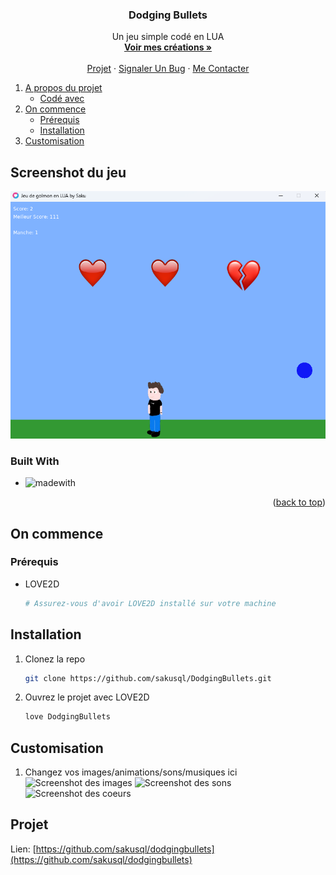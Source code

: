 <h3 align="center">Dodging Bullets</h3>

  <p align="center">
    Un jeu simple codé en LUA
    <br />
    <a href="https://github.com/sakusql"><strong>Voir mes créations »</strong></a>
    <br />
    <br />
    <a href="https://github.com/sakusql/DodgingBullets">Projet</a>
    ·
    <a href="https://github.com/sakusql/DodgingBullets/issues/new?labels=bug&template=bug-report---.md">Signaler Un Bug</a>
    ·
    <a href="https://github.com/sakusql/DodgingBullets/issues/new?labels=enhancement&template=feature-request---.md">Me Contacter</a>
  </p>
</div>


  <ol>
    <li>
      <a href="#Projet">A propos du projet</a>
      <ul>
        <li><a href="#built-with">Codé avec</a></li>
      </ul>
    </li>
    <li>
      <a href="#on-commence">On commence</a>
      <ul>
        <li><a href="#prérequis">Prérequis</a></li>
        <li><a href="#installation">Installation</a></li>
      </ul>
    </li>
    <li><a href="#customisation">Customisation</a></li>

  </ol>
</details>



<!-- ABOUT THE PROJECT -->
## Screenshot du jeu

![Screenshot du jeu](https://raw.githubusercontent.com/sakusql/DodgingBullets/main/screenjeu.png)

### Built With

* ![madewith](https://img.shields.io/badge/MADE_WITH-LUA-blue)

<p align="right">(<a href="#readme-top">back to top</a>)</p>



## On commence

### Prérequis

* LOVE2D
  ```sh
  # Assurez-vous d'avoir LOVE2D installé sur votre machine

<!-- INSTALLATION -->
## Installation

1. Clonez la repo
   ```sh
   git clone https://github.com/sakusql/DodgingBullets.git

2. Ouvrez le projet avec LOVE2D
   ```sh
   love DodgingBullets
   
<!-- CUSTOMISATION -->
## Customisation

1. Changez vos images/animations/sons/musiques ici  
  ![Screenshot des images](https://github.com/sakusql/DodgingBullets/blob/main/screenanim.png)
  ![Screenshot des sons](https://github.com/sakusql/DodgingBullets/blob/main/screensons.png)
  ![Screenshot des coeurs](https://github.com/sakusql/DodgingBullets/blob/main/screencoeurs.png)


<!-- CONTACT -->
## Projet

Lien: [https://github.com/sakusql/dodgingbullets](https://github.com/sakusql/dodgingbullets)
